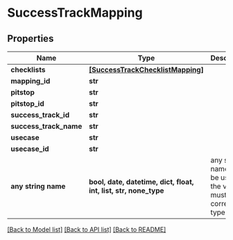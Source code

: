 # SuccessTrackMapping


## Properties
Name | Type | Description | Notes
------------ | ------------- | ------------- | -------------
**checklists** | [**[SuccessTrackChecklistMapping]**](SuccessTrackChecklistMapping.md) |  | [optional] 
**mapping_id** | **str** |  | [optional] 
**pitstop** | **str** |  | [optional] 
**pitstop_id** | **str** |  | [optional] 
**success_track_id** | **str** |  | [optional] 
**success_track_name** | **str** |  | [optional] 
**usecase** | **str** |  | [optional] 
**usecase_id** | **str** |  | [optional] 
**any string name** | **bool, date, datetime, dict, float, int, list, str, none_type** | any string name can be used but the value must be the correct type | [optional]

[[Back to Model list]](../README.md#documentation-for-models) [[Back to API list]](../README.md#documentation-for-api-endpoints) [[Back to README]](../README.md)


